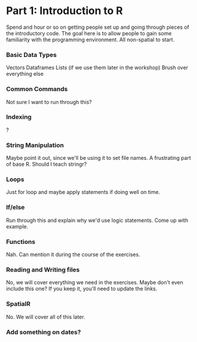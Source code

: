 # Part 1: Introduction to R
Spend and hour or so on getting people set up and going through pieces of the introductory code. The goal here is to allow people to gain some familiarity with the programming environment. All non-spatial to start.

### Basic Data Types
Vectors
Dataframes
Lists (if we use them later in the workshop)
Brush over everything else

### Common Commands
Not sure I want to run through this?

### Indexing
?

### String Manipulation
Maybe point it out, since we'll be using it to set file names. A frustrating part of base R. Should I teach stringr?

### Loops
Just for loop and maybe apply statements if doing well on time.

### If/else
Run through this and explain why we'd use logic statements. Come up with example.

### Functions
Nah. Can mention it during the course of the exercises.

### Reading and Writing files
No, we will cover everything we need in the exercises. Maybe don't even include this one? If you keep it, you'll need to update the links.

### SpatialR
No. We will cover all of this later. 

### Add something on dates?

